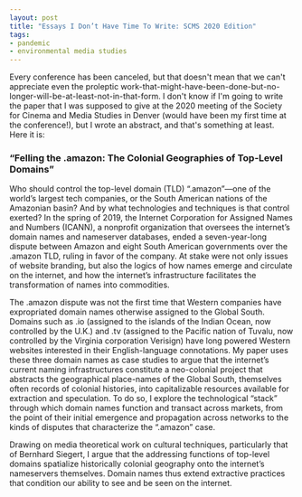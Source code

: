 ```yaml
---
layout: post
title: "Essays I Don’t Have Time To Write: SCMS 2020 Edition"
tags:
- pandemic
- environmental media studies
---
```


Every conference has been canceled, but that doesn't mean that we can't appreciate even the proleptic work-that-might-have-been-done-but-no-longer-will-be-at-least-not-in-that-form. I don't know if I'm going to write the paper that I was supposed to give at the 2020 meeting of the Society for Cinema and Media Studies in Denver (would have been my first time at the conference!), but I wrote an abstract, and that's something at least. Here it is: 

### “Felling the .amazon: The Colonial Geographies of Top-Level Domains”

Who should control the top-level domain (TLD) “.amazon”—one of the world’s largest tech companies, or the South American nations of the Amazonian basin? And by what technologies and techniques is that control exerted? In the spring of 2019, the Internet Corporation for Assigned Names and Numbers (ICANN), a nonprofit organization that oversees the internet’s domain names and nameserver databases, ended a seven-year-long dispute between Amazon and eight South American governments over the .amazon TLD, ruling in favor of the company. At stake were not only issues of website branding, but also the logics of how names emerge and circulate on the internet, and how the internet’s infrastructure facilitates the transformation of names into commodities. 

The .amazon dispute was not the first time that Western companies have expropriated domain names otherwise assigned to the Global South. Domains such as .io (assigned to the islands of the Indian Ocean, now controlled by the U.K.) and .tv (assigned to the Pacific nation of Tuvalu, now controlled by the Virginia corporation Verisign) have long powered Western websites interested in their English-language connotations. My paper uses these three domain names as case studies to argue that the internet’s current naming infrastructures constitute a neo-colonial project that abstracts the geographical place-names of the Global South, themselves often records of colonial histories, into capitalizable resources available for extraction and speculation. To do so, I explore the technological “stack” through which domain names function and transact across markets, from the point of their initial emergence and propagation across networks to the kinds of disputes that characterize the “.amazon” case. 

Drawing on media theoretical work on cultural techniques, particularly that of Bernhard Siegert, I argue that the addressing functions of top-level domains spatialize historically colonial geography onto the internet’s nameservers themselves. Domain names thus extend extractive practices that condition our ability to see and be seen on the internet.